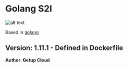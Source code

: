 # Golang S2I

![alt text](https://cdn-images-1.medium.com/max/1600/1*ERojGMB35dNDZJtgdC-iFw.png)

Based in [golang](https://github.com/amsokol/openshift-golang-template)

**Version: 1.11.1 - Defined in Dockerfile**
---

**Author: Getup Cloud**


